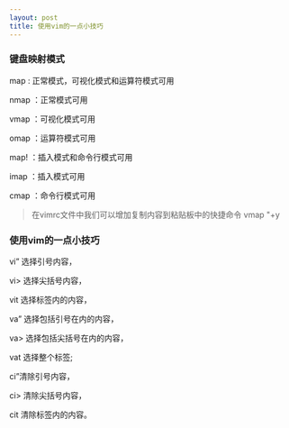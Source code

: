 ```yaml
---
layout: post
title: 使用vim的一点小技巧
---
```


### 键盘映射模式

map : 正常模式，可视化模式和运算符模式可用

nmap ：正常模式可用

vmap ：可视化模式可用

omap ：运算符模式可用

map! ：插入模式和命令行模式可用

imap ：插入模式可用

cmap ：命令行模式可用

> 在vimrc文件中我们可以增加复制内容到粘贴板中的快捷命令
> vmap <c-c> "+y

### 使用vim的一点小技巧

vi” 选择引号内容，

vi> 选择尖括号内容，

vit 选择标签内的内容，

va” 选择包括引号在内的内容，

va> 选择包括尖括号在内的内容，

vat 选择整个标签;

ci”清除引号内容，

ci> 清除尖括号内容，

cit 清除标签内的内容。
